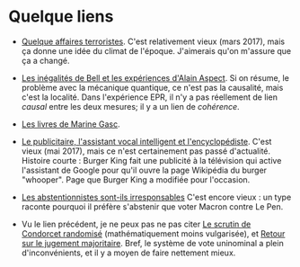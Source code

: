 # Quelque liens

- [Quelque affaires terroristes](https://www.epris-de-justice.info/je-ne-compte-pas-faire-dattentat-cetait-pour-rigoler/). C'est relativement vieux (mars 2017), mais ça donne une idée du climat de l'époque. J'aimerais qu'on m'assure que ça a changé.

- [Les inégalités de Bell et les expériences d'Alain Aspect](https://scienceetonnante.com/2020/10/23/bell-aspect/). Si on résume, le problème avec la mécanique quantique, ce n'est pas la causalité, mais c'est la localité. Dans l'expérience EPR, il n'y a pas réellement de lien *causal* entre les deux mesures; il y a un lien de *cohérence*.

- [Les livres de Marine Gasc](https://www.thebookedition.com/fr/3515_marine-gasc). 

- [Le publicitaire, l'assistant vocal intelligent et l'encyclopédiste](https://affordance.typepad.com/mon_weblog/2017/05/pub-assistant-vocal-encyclopedie.html). C'est vieux (mai 2017), mais ce n'est certainement pas passé d'actualité. Histoire courte : Burger King fait une publicité à la télévision qui active l'assistant de Google pour qu'il ouvre la page Wikipédia du burger "whooper". Page que Burger King a modifiée pour l'occasion.

 - [Les abstentionnistes sont-ils irresponsables](https://tcrouzet.com/2017/04/25/les-abstentionnistes-sont-ils-irresponsables/?utm_medium=feed&utm_source=feedpress.me&utm_campaign=Feed%3A+blog-crouzet) C'est encore vieux : un type raconte pourquoi il préfère s'abstenir que voter Macron contre Le Pen.

 - Vu le lien précédent, je ne peux pas ne pas citer [Le scrutin de Condorcet randomisé](https://www.youtube.com/watch?v=wKimU8jy2a8) (mathématiquement moins vulgarisée), et [Retour sur le jugement majoritaire](https://scienceetonnante.com/2017/05/12/retour-sur-le-jugement-majoritaire-et-lelection-presidentielle/). Bref, le système de vote uninominal a plein d'inconvénients, et il y a moyen de faire nettement mieux.

